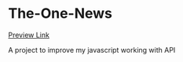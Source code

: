# The-One-News
[Preview Link](https://the-one-news.netlify.app)

A project to improve my javascript  working with API
